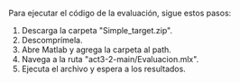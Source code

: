 
Para ejecutar el código de la evaluación, sigue estos pasos:

1.  Descarga la carpeta "Simple_target.zip".
2.  Descomprímela.
3.  Abre Matlab y agrega la carpeta al path.
4.  Navega a la ruta "act3-2-main/Evaluacion.mlx".
6.  Ejecuta el archivo y espera a los resultados.
